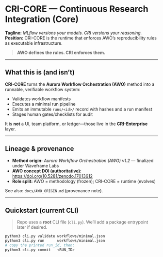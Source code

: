 # CRI-CORE — Continuous Research Integration (Core)

**Tagline:** *MLflow versions your models. CRI versions your reasoning.*  
**Position:** CRI-CORE is the runtime that enforces AWO’s reproducibility rules as executable infrastructure.

> **AWO defines the rules. CRI enforces them.**

---

## What this is (and isn’t)

**CRI-CORE** turns the **Aurora Workflow Orchestration (AWO)** method into a runnable, verifiable workflow system:
- Validates workflow manifests
- Executes a minimal run pipeline
- Emits an immutable `runs/<id>/` record with hashes and a run manifest
- Stages human gates/checklists for audit

It is **not** a UI, team platform, or ledger—those live in the **CRI-Enterprise** layer.

---

## Lineage & provenance

- **Method origin:** *Aurora Workflow Orchestration (AWO) v1.2* — finalized under Waveframe Labs  
- **AWO concept DOI (authoritative):** https://doi.org/10.5281/zenodo.17013612  
- **Role split:** AWO = methodology (frozen); CRI-CORE = runtime (evolves)

See also: `docs/AWO_ORIGIN.md` (provenance note).

---

## Quickstart (current CLI)

> Repo uses a **root** CLI file (`cli.py`). We’ll add a package entrypoint later if desired.

```bash
python3 cli.py validate workflows/minimal.json
python3 cli.py run      workflows/minimal.json
# copy the printed run_id, then:
python3 cli.py commit   <RUN_ID>
